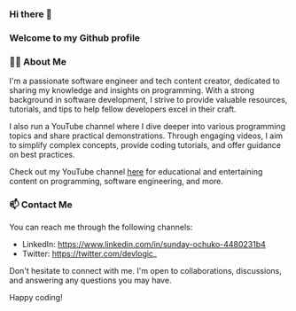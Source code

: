 

<!--
**developedbylogic/developedbylogic** is a ✨ _special_ ✨ repository because its `README.md` (this file) appears on your GitHub profile.

Here are some ideas to get you started:

- 🔭 I’m currently working on ...
- 🌱 I’m currently learning ...
- 👯 I’m looking to collaborate on ...
- 🤔 I’m looking for help with ...
- 💬 Ask me about ...
- 📫 How to reach me: ...
- 😄 Pronouns: ...
- ⚡ Fun fact: ...
-->
### Hi there 👋
### Welcome to my Github profile

### 🧑‍🦱 About Me

I'm a passionate software engineer and tech content creator, dedicated to sharing my knowledge and insights on programming. With a strong background in software development, I strive to provide valuable resources, tutorials, and tips to help fellow developers excel in their craft.

I also run a YouTube channel where I dive deeper into various programming topics and share practical demonstrations. Through engaging videos, I aim to simplify complex concepts, provide coding tutorials, and offer guidance on best practices.

Check out my YouTube channel [here](https://www.youtube.com/@developedbylogic) for educational and entertaining content on programming, software engineering, and more.

### 📫 Contact Me

You can reach me through the following channels:

<!-- - Website: [your@email.com] -->
- LinkedIn: https://www.linkedin.com/in/sunday-ochuko-4480231b4
- Twitter: https://twitter.com/devlogic_

Don't hesitate to connect with me. I'm open to collaborations, discussions, and answering any questions you may have.

Happy coding!
